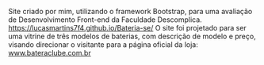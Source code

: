 Site criado por mim, utilizando o framework Bootstrap, para uma avaliação de Desenvolvimento Front-end da Faculdade Descomplica. 
https://lucasmartins7f4.github.io/Bateria-se/
O site foi projetado para ser uma vitrine de três modelos de baterias, com descrição de modelo e preço, visando direcionar o visitante para a página oficial da loja: www.bateraclube.com.br

